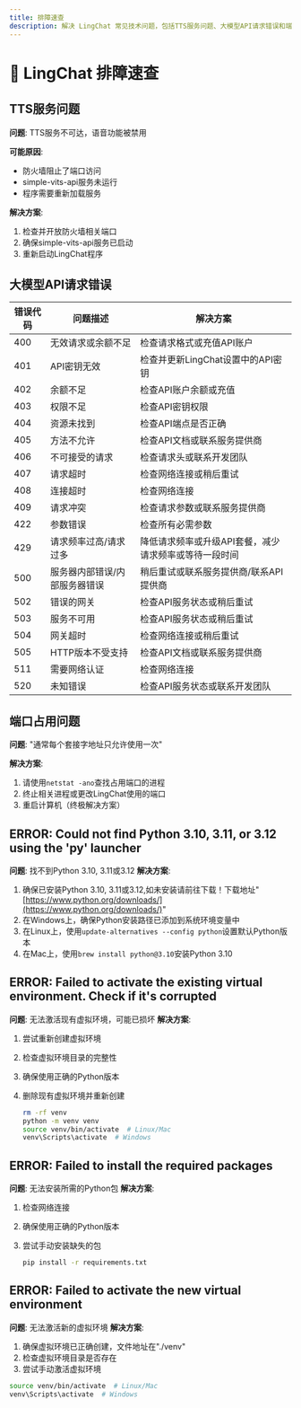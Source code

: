 ```yaml
---
title: 排障速查
description: 解决 LingChat 常见技术问题，包括TTS服务问题、大模型API请求错误和端口占用问题。
---
```


# 🚀 LingChat 排障速查

## TTS服务问题

**问题**: TTS服务不可达，语音功能被禁用

**可能原因**:

- 防火墙阻止了端口访问
- simple-vits-api服务未运行
- 程序需要重新加载服务

**解决方案**:

1. 检查并开放防火墙相关端口
2. 确保simple-vits-api服务已启动
3. 重新启动LingChat程序

## 大模型API请求错误

| 错误代码 | 问题描述 | 解决方案 |
|---------|---------|---------|
| 400 | 无效请求或余额不足 | 检查请求格式或充值API账户 |
| 401 | API密钥无效 | 检查并更新LingChat设置中的API密钥 |
| 402 | 余额不足 | 检查API账户余额或充值 |
| 403 | 权限不足 | 检查API密钥权限 |
| 404 | 资源未找到 | 检查API端点是否正确 |
| 405 | 方法不允许 | 检查API文档或联系服务提供商 |
| 406 | 不可接受的请求 | 检查请求头或联系开发团队 |
| 407 | 请求超时 | 检查网络连接或稍后重试 |
| 408 | 连接超时 | 检查网络连接 |
| 409 | 请求冲突 | 检查请求参数或联系服务提供商 |
| 422 | 参数错误 | 检查所有必需参数 |
| 429 | 请求频率过高/请求过多 | 降低请求频率或升级API套餐，减少请求频率或等待一段时间 |
| 500 | 服务器内部错误/内部服务器错误 | 稍后重试或联系服务提供商/联系API提供商 |
| 502 | 错误的网关 | 检查API服务状态或稍后重试 |
| 503 | 服务不可用 | 检查API服务状态或稍后重试 |
| 504 | 网关超时 | 检查网络连接或稍后重试 |
| 505 | HTTP版本不受支持 | 检查API文档或联系服务提供商 |
| 511 | 需要网络认证 | 检查网络连接 |
| 520 | 未知错误 | 检查API服务状态或联系开发团队 |

## 端口占用问题

**问题**: "通常每个套接字地址只允许使用一次"

**解决方案**:

1. 请使用`netstat -ano`查找占用端口的进程
2. 终止相关进程或更改LingChat使用的端口
3. 重启计算机（终极解决方案）

## ERROR: Could not find Python 3.10, 3.11, or 3.12 using the 'py' launcher

**问题**: 找不到Python 3.10, 3.11或3.12
**解决方案**:

1. 确保已安装Python 3.10, 3.11或3.12,如未安装请前往下载！下载地址"[https://www.python.org/downloads/](https://www.python.org/downloads/)"
2. 在Windows上，确保Python安装路径已添加到系统环境变量中
3. 在Linux上，使用`update-alternatives --config python`设置默认Python版本
4. 在Mac上，使用`brew install python@3.10`安装Python 3.10

## ERROR: Failed to activate the existing virtual environment. Check if it's corrupted

**问题**: 无法激活现有虚拟环境，可能已损坏
**解决方案**:

1. 尝试重新创建虚拟环境
2. 检查虚拟环境目录的完整性
3. 确保使用正确的Python版本
4. 删除现有虚拟环境并重新创建

   ```bash
   rm -rf venv
   python -m venv venv
   source venv/bin/activate  # Linux/Mac
   venv\Scripts\activate  # Windows
   ```

## ERROR: Failed to install the required packages

**问题**: 无法安装所需的Python包
**解决方案**:

1. 检查网络连接
2. 确保使用正确的Python版本
3. 尝试手动安装缺失的包

   ```bash
   pip install -r requirements.txt
   ```

## ERROR: Failed to activate the new virtual environment

**问题**: 无法激活新的虚拟环境
**解决方案**:

1. 确保虚拟环境已正确创建，文件地址在"./venv"
2. 检查虚拟环境目录是否存在
3. 尝试手动激活虚拟环境

```bash
source venv/bin/activate  # Linux/Mac
venv\Scripts\activate  # Windows
```
